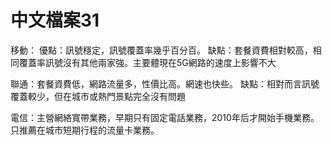 # 中文檔案31
移動：
優點：訊號穩定，訊號覆蓋率幾乎百分百。
缺點：套餐資費相對較高，相同覆蓋率訊號沒有其他兩家強。主要體現在5G網路的速度上影響不大

聯通：套餐資費低，網路流量多，性價比高。網速也快些。
缺點：相對而言訊號覆蓋較少，但在城市或熱門景點完全沒有問題

電信：主營網絡寬帶業務，早期只有固定電話業務，2010年后才開始手機業務。只推薦在城市短期行程的流量卡業務。